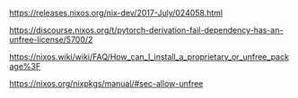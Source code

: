 


https://releases.nixos.org/nix-dev/2017-July/024058.html


https://discourse.nixos.org/t/pytorch-derivation-fail-dependency-has-an-unfree-license/5700/2


https://nixos.wiki/wiki/FAQ/How_can_I_install_a_proprietary_or_unfree_package%3F


https://nixos.org/nixpkgs/manual/#sec-allow-unfree
